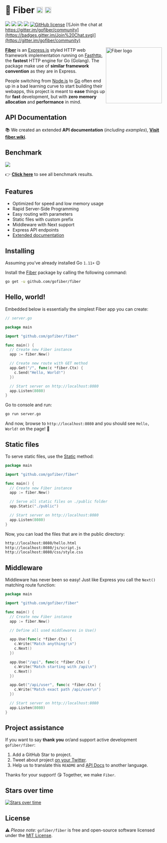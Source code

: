 # 🚀 Fiber  <a href="README_RU.md"><img width="20px" src="https://github.com/gofiber/docs/blob/master/static/flags/ru.svg" alt="ru"/></a> <a href="README_CH.md"><img width="20px" src="https://github.com/gofiber/docs/blob/master/static/flags/ch.svg" alt="ch"/></a>

[![](https://img.shields.io/github/release/gofiber/fiber)](https://github.com/gofiber/fiber/releases) ![](https://img.shields.io/github/languages/top/gofiber/fiber) [![](https://godoc.org/github.com/gofiber/fiber?status.svg)](https://godoc.org/github.com/gofiber/fiber) ![](https://goreportcard.com/badge/github.com/gofiber/fiber) [![GitHub license](https://img.shields.io/github/license/gofiber/fiber.svg)](https://github.com/gofiber/fiber/blob/master/LICENSE) [![Join the chat at https://gitter.im/gofiber/community](https://badges.gitter.im/Join%20Chat.svg)](https://gitter.im/gofiber/community)

<img align="right" height="180px" src="https://github.com/gofiber/docs/blob/master/static/logo_320px_trans.png" alt="Fiber logo" />

**[Fiber](https://github.com/gofiber/fiber)** is an [Express.js](https://expressjs.com/en/4x/api.html) styled HTTP web framework implementation running on [Fasthttp](https://github.com/valyala/fasthttp), the **fastest** HTTP engine for Go (Golang). The package make use of **similar framework convention** as they are in Express.

People switching from [Node.js](https://nodejs.org/en/about/) to [Go](https://golang.org/doc/) often end up in a bad learning curve to start building their webapps, this project is meant to **ease** things up for **fast** development, but with **zero memory allocation** and **performance** in mind.

## API Documentation

📚 We created an extended **API documentation** (_including examples_), **[Visit fiber.wiki](https://fiber.wiki/)**.

## Benchmark

[![](https://fiber.wiki/static/benchmarks/benchmark.png)](https://fiber.wiki/#/benchmarks)

👉 **[Click here](https://fiber.wiki/#/benchmarks)** to see all benchmark results.

## Features

- Optimized for speed and low memory usage
- Rapid Server-Side Programming
- Easy routing with parameters
- Static files with custom prefix
- Middleware with Next support
- Express API endpoints
- [Extended documentation](https://fiber.wiki/)

## Installing

Assuming you’ve already installed Go `1.11+` 😉

Install the [Fiber](https://github.com/gofiber/fiber) package by calling the following command:

```bash
go get -u github.com/gofiber/fiber
```

## Hello, world!

Embedded below is essentially the simplest Fiber app you can create:

```go
// server.go

package main

import "github.com/gofiber/fiber"

func main() {
  // Create new Fiber instance
  app := fiber.New()

  // Create new route with GET method
  app.Get("/", func(c *fiber.Ctx) {
    c.Send("Hello, World!")
  })

  // Start server on http://localhost:8080
  app.Listen(8080)
}
```

Go to console and run:

```bash
go run server.go
```

And now, browse to `http://localhost:8080` and you should see `Hello, World!` on the page! 🎉

## Static files

To serve static files, use the [Static](https://fiber.wiki/#/?id=static-files) method:

```go
package main

import "github.com/gofiber/fiber"

func main() {
  // Create new Fiber instance
  app := fiber.New()

  // Serve all static files on ./public folder
  app.Static("./public")

  // Start server on http://localhost:8080
  app.Listen(8080)
}
```

Now, you can load the files that are in the public directory:

```bash
http://localhost:8080/hello.html
http://localhost:8080/js/script.js
http://localhost:8080/css/style.css
```

## Middleware

Middleware has never been so easy! Just like Express you call the `Next()` matching route function:

```go
package main

import "github.com/gofiber/fiber"

func main() {
  // Create new Fiber instance
  app := fiber.New()

  // Define all used middlewares in Use()

  app.Use(func(c *fiber.Ctx) {
    c.Write("Match anything!\n")
    c.Next()
  })

  app.Use("/api", func(c *fiber.Ctx) {
    c.Write("Match starting with /api\n")
    c.Next()
  })

  app.Get("/api/user", func(c *fiber.Ctx) {
    c.Write("Match exact path /api/user\n")
  })

  // Start server on http://localhost:8080
  app.Listen(8080)
}
```

## Project assistance

If you want to say **thank you** or/and support active development `gofiber/fiber`:

1. Add a GitHub Star to project.
2. Tweet about project [on your Twitter](https://twitter.com/intent/tweet?text=%F0%9F%94%8C%20Fiber%20is%20an%20Express.js%20inspired%20Go%20web%20framework%20build%20on%20%F0%9F%9A%80%20Fasthttp%20https%3A%2F%2Fgithub.com%2Fgofiber%2Ffiber).
3. Help us to translate this `README` and [API Docs](https://fiber.wiki/) to another language.

Thanks for your support! 😘 Together, we make `Fiber`.

## Stars over time

<a href="https://starchart.cc/gofiber/fiber" rel="nofollow"><img src="https://starchart.cc/gofiber/fiber.svg" alt="Stars over time" style="max-width:100%;"></a>

## License

⚠️ _Please note:_ `gofiber/fiber` is free and open-source software licensed under the [MIT License](https://github.com/gofiber/fiber/edit/master/LICENSE).
